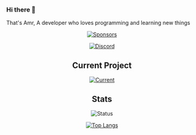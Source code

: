 ### Hi there 👋

<!--
**SENPAi-03/SENPAi-03** is a ✨ _special_ ✨ repository because its `README.md` (this file) appears on your GitHub profile.

Here are some ideas to get you started:

- 🔭 I’m currently working on ...
- 🌱 I’m currently learning ...
- 👯 I’m looking to collaborate on ...
- 🤔 I’m looking for help with ...
- 💬 Ask me about ...
- 📫 How to reach me: ...
- 😄 Pronouns: ...
- ⚡ Fun fact: ...
-->

That's Amr, A developer who loves programming and learning new things

<div align="center">

[![Sponsors](https://img.shields.io/github/sponsors/SENPAi-03?style=for-the-badge&logo=GitHub%20Sponsors&logoColor=%236272A4&labelColor=%2344475A&color=%23282A36)](https://github.com/sponsors/SENPAi-03)

[![Discord](https://lanyard.cnrad.dev/api/710560029077405718)](https://discord.com/users/710560029077405718)

## Current Project
[![Current](https://github-readme-stats.vercel.app/api/pin/?username=SENPAi-03&repo=SENPAi-03&bg_color=141321&text_color=fff)](https://github.com/SENPAi-03/SENPAi-03)

## Stats
![Status](https://github-readme-stats.vercel.app/api?username=SENPAi-03&include_all_commits=true&rank_icon=github&icon_color=fe428f&custom_title=Status&show_icons=true&theme=radical)

[![Top Langs](https://github-readme-stats.vercel.app/api/top-langs/?username=SENPAi-03&layout=compact&bg_color=141321&custom_title=Language&text_color=fff&langs_count=3)](https://github.com/SENPAi-03)
</div>
